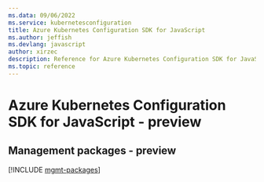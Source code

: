 ```yaml
---
ms.data: 09/06/2022
ms.service: kubernetesconfiguration
title: Azure Kubernetes Configuration SDK for JavaScript
ms.author: jeffish
ms.devlang: javascript
author: xirzec
description: Reference for Azure Kubernetes Configuration SDK for JavaScript
ms.topic: reference
---
```

# Azure Kubernetes Configuration SDK for JavaScript - preview

## Management packages - preview
[!INCLUDE [mgmt-packages](kubernetes-configuration-mgmt-index.md)]